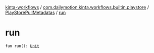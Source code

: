 [kinta-workflows](../../index.md) / [com.dailymotion.kinta.workflows.builtin.playstore](../index.md) / [PlayStorePullMetadatas](index.md) / [run](./run.md)

# run

`fun run(): `[`Unit`](https://kotlinlang.org/api/latest/jvm/stdlib/kotlin/-unit/index.html)